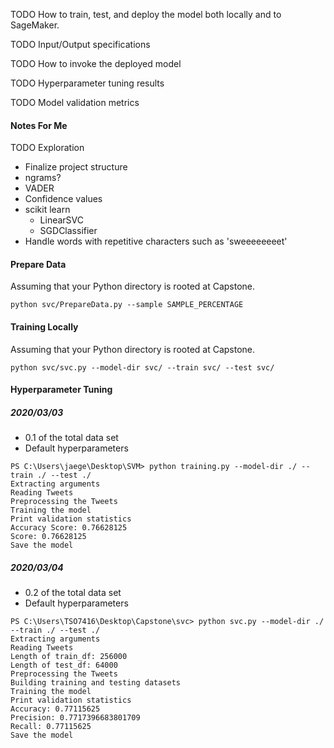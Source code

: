 TODO How to train, test, and deploy the model both locally and to SageMaker.

TODO Input/Output specifications

TODO How to invoke the deployed model

TODO Hyperparameter tuning results

TODO Model validation metrics

#### Notes For Me
TODO Exploration
* Finalize project structure
* ngrams?
* VADER
* Confidence values
* scikit learn
    * LinearSVC
    * SGDClassifier
* Handle words with repetitive characters such as 'sweeeeeeeet'

#### Prepare Data
Assuming that your Python directory is rooted at Capstone.
```console
python svc/PrepareData.py --sample SAMPLE_PERCENTAGE
```
#### Training Locally
Assuming that your Python directory is rooted at Capstone. 
```console
python svc/svc.py --model-dir svc/ --train svc/ --test svc/
```

#### Hyperparameter Tuning
##### 2020/03/03
* 0.1 of the total data set
* Default hyperparameters
```console
PS C:\Users\jaege\Desktop\SVM> python training.py --model-dir ./ --train ./ --test ./
Extracting arguments
Reading Tweets
Preprocessing the Tweets
Training the model
Print validation statistics
Accuracy Score: 0.76628125
Score: 0.76628125
Save the model
````

##### 2020/03/04
* 0.2 of the total data set
* Default hyperparameters
```console
PS C:\Users\TSO7416\Desktop\Capstone\svc> python svc.py --model-dir ./ --train ./ --test ./
Extracting arguments
Reading Tweets
Length of train_df: 256000
Length of test_df: 64000
Preprocessing the Tweets
Building training and testing datasets
Training the model
Print validation statistics
Accuracy: 0.77115625
Precision: 0.7717396683801709
Recall: 0.77115625
Save the model
```

